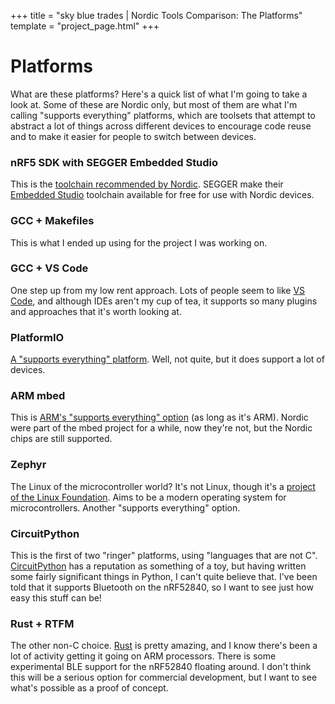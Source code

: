 +++
title = "sky blue trades | Nordic Tools Comparison: The Platforms"
template = "project_page.html"
+++

# Platforms

What are these platforms? Here's a quick list of what I'm going to
take a look at. Some of these are Nordic only, but most of them are
what I'm calling "supports everything" platforms, which are toolsets
that attempt to abstract a lot of things across different devices to
encourage code reuse and to make it easier for people to switch
between devices.

### nRF5 SDK with SEGGER Embedded Studio

This is the [toolchain recommended by Nordic][nrf5-sdk]. SEGGER make
their [Embedded Studio][ses] toolchain available for free for use with
Nordic devices.

### GCC + Makefiles

This is what I ended up using for the project I was working on.

### GCC + VS Code

One step up from my low rent approach. Lots of people seem to like [VS
Code][vs-code], and although IDEs aren't my cup of tea, it supports so
many plugins and approaches that it's worth looking at.

### PlatformIO

[A "supports everything" platform][platformio]. Well, not quite, but
it does support a lot of devices.

### ARM mbed

This is [ARM's "supports everything" option][mbed] (as long as it's
ARM). Nordic were part of the mbed project for a while, now they're
not, but the Nordic chips are still supported.

### Zephyr

The Linux of the microcontroller world? It's not Linux, though it's a
[project of the Linux Foundation][zephyr]. Aims to be a modern
operating system for microcontrollers. Another "supports everything"
option.

### CircuitPython

This is the first of two "ringer" platforms, using "languages that are
not C". [CircuitPython][circuitpython] has a reputation as something
of a toy, but having written some fairly significant things in Python,
I can't quite believe that. I've been told that it supports Bluetooth
on the nRF52840, so I want to see just how easy this stuff can be!

### Rust + RTFM

The other non-C choice. [Rust][rust] is pretty amazing, and I know
there's been a lot of activity getting it going on ARM processors.
There is some experimental BLE support for the nRF52840 floating
around. I don't think this will be a serious option for commercial
development, but I want to see what's possible as a proof of concept.



[nrf5-sdk]: https://www.nordicsemi.com/Software-and-tools/Software/nRF5-SDK
[ses]: https://www.segger.com/products/development-tools/embedded-studio/
[vs-code]: https://code.visualstudio.com/
[platformio]: https://code.visualstudio.com/
[mbed]: https://os.mbed.com/
[zephyr]: https://www.zephyrproject.org/
[circuitpython]: https://circuitpython.org/
[rust]: https://www.rust-lang.org/
